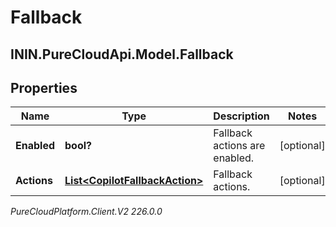 # Fallback

## ININ.PureCloudApi.Model.Fallback

## Properties

|Name | Type | Description | Notes|
|------------ | ------------- | ------------- | -------------|
| **Enabled** | **bool?** | Fallback actions are enabled. | [optional] |
| **Actions** | [**List&lt;CopilotFallbackAction&gt;**](CopilotFallbackAction) | Fallback actions. | [optional] |



_PureCloudPlatform.Client.V2 226.0.0_

